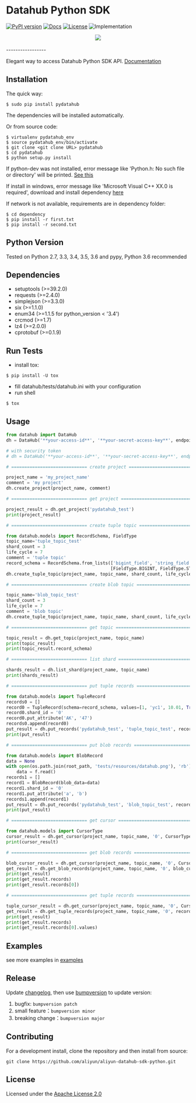 # Datahub Python SDK

[![PyPI version](https://img.shields.io/pypi/v/pydatahub.svg?style=flat-square)](https://pypi.python.org/pypi/pydatahub) [![Docs](https://img.shields.io/badge/docs-latest-brightgreen.svg?style=flat-square)](http://pydatahub.readthedocs.io/zh_CN/latest/) [![License](https://img.shields.io/pypi/l/pydatahub.svg?style=flat-square)](https://github.com/aliyun/aliyun-datahub-sdk-python/blob/master/LICENSE) ![Implementation](https://img.shields.io/pypi/implementation/pydatahub.svg?style=flat-square)

<div align="center">
  <img src="http://pydatahub.readthedocs.io/zh_CN/latest/_static/PyDatahub.png"><br><br>
</div>
-----------------

Elegant way to access Datahub Python SDK API. [Documentation](http://pydatahub.readthedocs.io/zh_CN/latest/)

## Installation

The quick way:

```shell
$ sudo pip install pydatahub
```

The dependencies will be installed automatically.

Or from source code:

```shell
$ virtualenv pydatahub_env
$ source pydatahub_env/bin/activate
$ git clone <git clone URL> pydatahub
$ cd pydatahub
$ python setup.py install
```

If python-dev was not installed, error message like 'Python.h: No such file or directory' will be printed. [See this](https://stackoverflow.com/questions/21530577/fatal-error-python-h-no-such-file-or-directory)

If install in windows, error message like 'Microsoft Visual C++ XX.0 is required', download and install dependency [here](https://wiki.python.org/moin/WindowsCompilers)

If network is not available, requirements are in dependency folder:

```shell
$ cd dependency
$ pip install -r first.txt
$ pip install -r second.txt
```

## Python Version

Tested on Python 2.7, 3.3, 3.4, 3.5, 3.6 and pypy, Python 3.6 recommended


## Dependencies

 * setuptools (>=39.2.0)
 * requests (>=2.4.0)
 * simplejson (>=3.3.0)
 * six (>=1.1.0)
 * enum34 (>=1.1.5 for python_version < '3.4')
 * crcmod (>=1.7)
 * lz4 (>=2.0.0)
 * cprotobuf (>=0.1.9)

## Run Tests

- install tox:

```shell
$ pip install -U tox
```

- fill datahub/tests/datahub.ini with your configuration
- run shell

```
$ tox
```

## Usage

```python
from datahub import DataHub
dh = DataHub('**your-access-id**', '**your-secret-access-key**', endpoint='**your-end-point**')

# with security token
# dh = DataHub('**your-access-id**', '**your-secret-access-key**', endpoint='**your-end-point**', security_token='**your-security-token**')

# ============================= create project =============================

project_name = 'my_project_name'
comment = 'my project'
dh.create_project(project_name, comment)

# ============================= get project =============================

project_result = dh.get_project('pydatahub_test')
print(project_result)

# ============================= create tuple topic =============================

from datahub.models import RecordSchema, FieldType
topic_name='tuple_topic_test'
shard_count = 3
life_cycle = 7
comment = 'tuple topic'
record_schema = RecordSchema.from_lists(['bigint_field', 'string_field', 'double_field', 'bool_field', 'time_field'],
                                        [FieldType.BIGINT, FieldType.STRING, FieldType.DOUBLE, FieldType.BOOLEAN, FieldType.TIMESTAMP])
dh.create_tuple_topic(project_name, topic_name, shard_count, life_cycle, record_schema, comment)

# ============================= create blob topic =============================

topic_name='blob_topic_test'
shard_count = 3
life_cycle = 7
comment = 'blob topic'
dh.create_tuple_topic(project_name, topic_name, shard_count, life_cycle, comment)

# ============================= get topic =============================

topic_result = dh.get_topic(project_name, topic_name)
print(topic_result)
print(topic_result.record_schema)

# ============================= list shard =============================

shards_result = dh.list_shard(project_name, topic_name)
print(shards_result)

# ============================= put tuple records =============================

from datahub.models import TupleRecord
records0 = []
record0 = TupleRecord(schema=record_schema, values=[1, 'yc1', 10.01, True, 1455869335000000])
record0.shard_id = '0'
record0.put_attribute('AK', '47')
records0.append(record0)
put_result = dh.put_records('pydatahub_test', 'tuple_topic_test', records0)
print(put_result)

# ============================= put blob records =============================

from datahub.models import BlobRecord
data = None
with open(os.path.join(root_path, 'tests/resources/datahub.png'), 'rb') as f:
    data = f.read()
records1 = []
record1 = BlobRecord(blob_data=data)
record1.shard_id = '0'
record1.put_attribute('a', 'b')
records1.append(record1)
put_result = dh.put_records('pydatahub_test', 'blob_topic_test', records1)
print(put_result)

# ============================= get cursor =============================

from datahub.models import CursorType
cursor_result = dh.get_cursor(project_name, topic_name, '0', CursorType.OLDEST)
print(cursor_result)

# ============================= get blob records =============================

blob_cursor_result = dh.get_cursor(project_name, topic_name, '0', CursorType.OLDEST)
get_result = dh.get_blob_records(project_name, topic_name, '0', blob_cursor_result.cursor, 10)
print(get_result)
print(get_result.records)
print(get_result.records[0])

# ============================= get tuple records =============================

tuple_cursor_result = dh.get_cursor(project_name, topic_name, '0', CursorType.OLDEST)
get_result = dh.get_tuple_records(project_name, topic_name, '0', record_schema, tuple_cursor_result.cursor, 10)
print(get_result)
print(get_result.records)
print(get_result.records[0].values)
```

## Examples

see more examples in [examples](https://github.com/aliyun/aliyun-datahub-sdk-python/tree/master/examples)

## Release

Update [changelog](https://github.com/aliyun/aliyun-datahub-sdk-python/tree/master/changelog.rst), then use [bumpversion](https://github.com/peritus/bumpversion) to update version:

1. bugfix: `bumpversion patch`
2. small feature：`bumpversion minor`
3. breaking change：`bumpversion major`

## Contributing

For a development install, clone the repository and then install from source:

```
git clone https://github.com/aliyun/aliyun-datahub-sdk-python.git
```

## License

Licensed under the [Apache License 2.0](https://www.apache.org/licenses/LICENSE-2.0.html)

